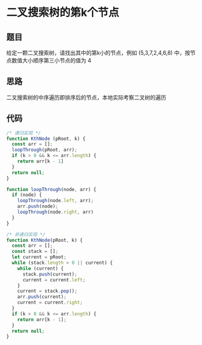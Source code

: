 # 二叉搜索树的第k个节点

## 题目

给定一颗二叉搜索树，请找出其中的第k小的节点，例如 (5,3,7,2,4,6,8) 中，按节点数值大小顺序第三小节点的值为 4

## 思路

二叉搜索树的中序遍历即排序后的节点，本地实际考察二叉树的遍历

## 代码

```javascript
/* 递归实现 */
function KthNode (pRoot, k) {
  const arr = [];
  loopThrough(pRoot, arr);
  if (k > 0 && k <= arr.length) {
    return arr[k - 1]
  }
  return null;
}

function loopThrough(node, arr) {
  if (node) {
    loopThrough(node.left, arr);
    arr.push(node);
    loopThrough(node.right, arr)
  }
}

/* 非递归实现 */
function KthNode(pRoot, k) {
  const arr = [];
  const stack = [];
  let current = pRoot;
  while (stack.length > 0 || current) {
    while (current) {
      stack.push(current);
      current = current.left;
    }
    current = stack.pop();
    arr.push(current);
    current = current.right;
  }
  if (k > 0 && k <= arr.length) {
    return arr[k - 1];
  }
  return null;
}

```
